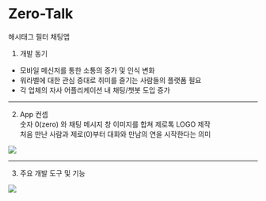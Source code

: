 # Zero-Talk

해시태그 필터 채팅앱 

1. 개발 동기
 - 모바일 메신저를 통한 소통의 증가 및 인식 변화
 - 워라벨에 대한 관심 증대로 취미를 즐기는 사람들의 플랫폼 필요
 - 각 업체의 자사 어플리케이션 내 채팅/챗봇 도입 증가


---


2. App 컨셉 </br>
숫자 0(zero) 와 채팅 메시지 창 이미지를 합쳐 제로톡 LOGO 제작   
처음 만난 사람과 제로(0)부터 대화와 만남의 연을 시작한다는 의미
<img src="https://user-images.githubusercontent.com/75350289/108331188-da745680-7211-11eb-85be-d5a5b5b70b1b.png" />


---

3. 주요 개발 도구 및 기능 </br>
<img src="https://user-images.githubusercontent.com/75350289/108330801-63d75900-7211-11eb-8d24-59128952ab69.png"/>
